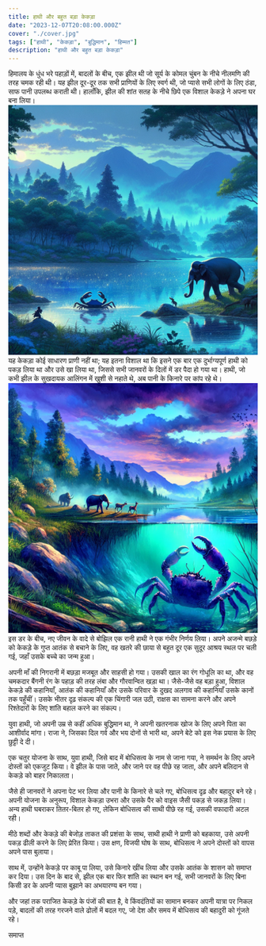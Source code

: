 ```yaml
---
title: हाथी और बहुत बड़ा केकड़ा
date: "2023-12-07T20:08:00.000Z"
cover: "./cover.jpg"
tags: ["हाथी", "केकड़ा", "बुद्धिमान", "हिम्मत"]
description: "हाथी और बहुत बड़ा केकड़ा"
---
```


हिमालय के धुंध भरे पहाड़ों में, बादलों के बीच, एक झील थी जो सूर्य के कोमल चुंबन के नीचे नीलमणि की तरह चमक रही थी। यह झील दूर-दूर तक सभी प्राणियों के लिए स्वर्ग थी, जो प्यासे सभी लोगों के लिए ठंडा, साफ पानी उपलब्ध कराती थी। हालाँकि, झील की शांत सतह के नीचे छिपे एक विशाल केकड़े ने अपना घर बना लिया।
![elephant_lake](./img1.jpg)
यह केकड़ा कोई साधारण प्राणी नहीं था; यह इतना विशाल था कि इसने एक बार एक दुर्भाग्यपूर्ण हाथी को पकड़ लिया था और उसे खा लिया था, जिससे सभी जानवरों के दिलों में डर पैदा हो गया था। हाथी, जो कभी झील के सुखदायक आलिंगन में खुशी से नहाते थे, अब पानी के किनारे पर कांप रहे थे।
![elephant_crab](./img/elephant_crab.jpg)
इस डर के बीच, नए जीवन के वादे से बोझिल एक रानी हाथी ने एक गंभीर निर्णय लिया। अपने अजन्मे बछड़े को केकड़े के गुप्त आतंक से बचाने के लिए, वह खतरे की छाया से बहुत दूर एक सुदूर आश्रय स्थल पर चली गई, जहाँ उसके बच्चे का जन्म हुआ।

अपनी माँ की निगरानी में बछड़ा मजबूत और साहसी हो गया। उसकी खाल का रंग गोधूलि का था, और वह चमकदार बैंगनी रंग के पहाड़ की तरह लंबा और गौरवान्वित खड़ा था। जैसे-जैसे वह बड़ा हुआ, विशाल केकड़े की कहानियाँ, आतंक की कहानियाँ और उसके परिवार के दुखद अलगाव की कहानियाँ उसके कानों तक पहुँचीं। उसके भीतर दृढ़ संकल्प की एक चिंगारी जल उठी, राक्षस का सामना करने और अपने रिश्तेदारों के लिए शांति बहाल करने का संकल्प।

युवा हाथी, जो अपनी उम्र से कहीं अधिक बुद्धिमान था, ने अपनी खतरनाक खोज के लिए अपने पिता का आशीर्वाद मांगा। राजा ने, जिसका दिल गर्व और भय दोनों से भारी था, अपने बेटे को इस नेक प्रयास के लिए छुट्टी दे दी।

एक चतुर योजना के साथ, युवा हाथी, जिसे बाद में बोधिसत्व के नाम से जाना गया, ने समर्थन के लिए अपने दोस्तों को एकजुट किया। वे झील के पास जाते, और जाने पर वह पीछे रह जाता, और अपने बलिदान से केकड़े को बाहर निकालता।

जैसे ही जानवरों ने अपना पेट भर लिया और पानी के किनारे से चले गए, बोधिसत्व दृढ़ और बहादुर बने रहे। अपनी योजना के अनुरूप, विशाल केकड़ा उभरा और उसके पैर को वाइस जैसी पकड़ से जकड़ लिया। अन्य हाथी घबराकर तितर-बितर हो गए, लेकिन बोधिसत्व की साथी पीछे रह गई, उसकी वफादारी अटल रही।

मीठे शब्दों और केकड़े की बेजोड़ ताकत की प्रशंसा के साथ, साथी हाथी ने प्राणी को बहकाया, उसे अपनी पकड़ ढीली करने के लिए प्रेरित किया। उस क्षण, विजयी घोष के साथ, बोधिसत्व ने अपने दोस्तों को वापस अपने पास बुलाया।

साथ में, उन्होंने केकड़े पर काबू पा लिया, उसे किनारे खींच लिया और उसके आतंक के शासन को समाप्त कर दिया। उस दिन के बाद से, झील एक बार फिर शांति का स्थान बन गई, सभी जानवरों के लिए बिना किसी डर के अपनी प्यास बुझाने का अभयारण्य बन गया।

और जहां तक पराजित केकड़े के पंजों की बात है, वे किंवदंतियों का सामान बनकर अपनी यात्रा पर निकल पड़े, बादलों की तरह गरजने वाले ढोलों में बदल गए, जो देश और समय में बोधिसत्व की बहादुरी को गूंजते रहे।

समाप्त